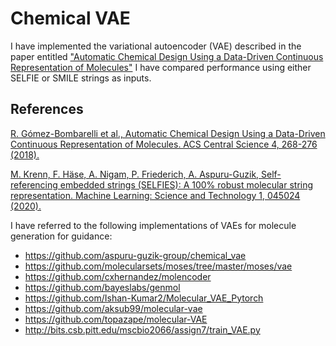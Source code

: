 # Chemical VAE

I have implemented the variational autoencoder (VAE) described in the paper entitled ["Automatic Chemical Design Using a Data-Driven Continuous Representation of Molecules"](https://pubs.acs.org/doi/10.1021/acscentsci.7b00572) I have compared performance using either SELFIE or SMILE strings as inputs.

## References

[R. Gómez-Bombarelli et al., Automatic Chemical Design Using a Data-Driven Continuous Representation of Molecules. ACS Central Science 4, 268-276 (2018).](https://pubs.acs.org/doi/10.1021/acscentsci.7b00572)

[M. Krenn, F. Häse, A. Nigam, P. Friederich, A. Aspuru-Guzik, Self-referencing embedded strings (SELFIES): A 100% robust molecular string representation. Machine Learning: Science and Technology 1, 045024 (2020).](https://arxiv.org/abs/1905.13741)

I have referred to the following implementations of VAEs for molecule generation for guidance:

+ https://github.com/aspuru-guzik-group/chemical_vae
+ https://github.com/molecularsets/moses/tree/master/moses/vae
+ https://github.com/cxhernandez/molencoder
+ https://github.com/bayeslabs/genmol
+ https://github.com/Ishan-Kumar2/Molecular_VAE_Pytorch
+ https://github.com/aksub99/molecular-vae
+ https://github.com/topazape/molecular-VAE
+ http://bits.csb.pitt.edu/mscbio2066/assign7/train_VAE.py